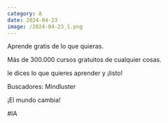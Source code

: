 ```yaml
--- 
category: A 
date: 2024-04-23 
image: /2024-04-23_1.png 
--- 
```


Aprende gratis de lo que quieras.

Más de 300.000 cursos gratuitos de cualquier cosas.

le dices lo que quieres aprender y ¡listo!

Buscadores: Mindluster

¡El mundo cambia!

#IA